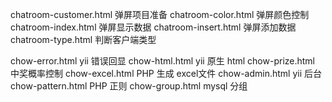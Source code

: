 chatroom-customer.html 弹屏项目准备
chatroom-color.html    弹屏颜色控制
chatroom-index.html    弹屏显示数据
chatroom-insert.html   弹屏添加数据
chatroom-type.html     判断客户端类型

chow-error.html        yii 错误回显
chow-html.html         yii 原生 html
chow-prize.html        中奖概率控制
chow-excel.html        PHP 生成 excel文件
chow-admin.html        yii 后台
chow-pattern.html      PHP 正则
chow-group.html        mysql 分组
